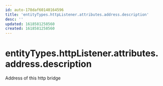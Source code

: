 ```yaml
---
id: auto-178daf60140164596
title: 'entityTypes.httpListener.attributes.address.description'
desc: ''
updated: 1618581258560
created: 1618581258560
---
```

# entityTypes.httpListener.attributes.address.description

Address of this http bridge
